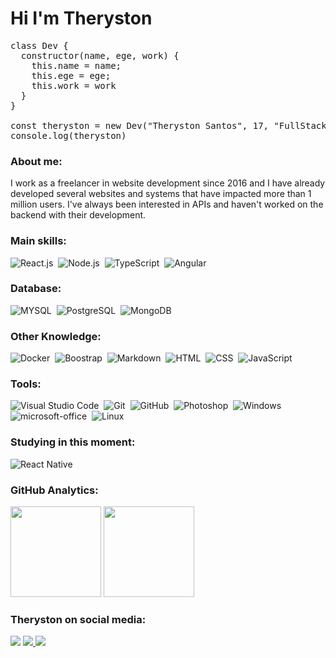 # Hi I'm Theryston

<pre>
class Dev {
  constructor(name, ege, work) {
    this.name = name;
    this.ege = ege;
    this.work = work
  }
}

const theryston = new Dev("Theryston Santos", 17, "FullStack Developer")
console.log(theryston)
</pre>

### About me:
<p>
I work as a freelancer in website development since 2016 and I have already developed several websites and systems that have impacted more than 1 million users. I've always been interested in APIs and haven't worked on the backend with their development.
<p>

### Main skills:

![React.js](https://img.shields.io/badge/-React.js-5992FF?style=for-the-badge&logo=react&labelColor=1f004e)&nbsp;
![Node.js](https://img.shields.io/badge/-Node.js-5992FF?style=for-the-badge&logo=node.js&labelColor=1f004e)&nbsp;
![TypeScript](https://img.shields.io/badge/-TypeScript-5992FF?style=for-the-badge&logo=typescript&labelColor=1f004e)&nbsp;
![Angular](https://img.shields.io/badge/-angular-5992FF?style=for-the-badge&logo=angular&labelColor=1f004e)&nbsp;

### Database:
![MYSQL](https://img.shields.io/badge/-MYSQL-5992FF?style=for-the-badge&logo=MYSQL&labelColor=1f004e&logoColor=white)&nbsp;
![PostgreSQL](https://img.shields.io/badge/-PostgreSQL-5992FF?style=for-the-badge&logo=postgresql&labelColor=1f004e&logoColor=white)&nbsp;
![MongoDB](https://img.shields.io/badge/-MongoDB-5992FF?style=for-the-badge&logo=mongodb&labelColor=1f004e)&nbsp;

### Other Knowledge:

![Docker](https://img.shields.io/badge/-Docker-5992FF?style=for-the-badge&logo=docker&labelColor=1f004e)&nbsp;
![Boostrap](https://img.shields.io/badge/-boostrap-5992FF?style=for-the-badge&logo=bootstrap&labelColor=1f004e)&nbsp;
![Markdown](https://img.shields.io/badge/-Markdown-5992FF?style=for-the-badge&logo=markdown&labelColor=1f004e)&nbsp;
![HTML](https://img.shields.io/badge/-HTML-5992FF?style=for-the-badge&logo=html5&labelColor=1f004e)&nbsp;
![CSS](https://img.shields.io/badge/-CSS-5992FF?style=for-the-badge&logo=CSS3&logoColor=1572B6&labelColor=1f004e)&nbsp;
![JavaScript](https://img.shields.io/badge/-JavaScript-5992FF?style=for-the-badge&logo=javascript&labelColor=1f004e)&nbsp;

### Tools:

![Visual Studio Code](https://img.shields.io/badge/-Visual%20Studio%20Code-5992FF?style=for-the-badge&logo=visual-studio-code&logoColor=007ACC&labelColor=1f004e)&nbsp;
![Git](https://img.shields.io/badge/-Git-5992FF?style=for-the-badge&logo=git&labelColor=1f004e)&nbsp;
![GitHub](https://img.shields.io/badge/-GitHub-5992FF?style=for-the-badge&logo=github&labelColor=1f004e)&nbsp;
![Photoshop](https://img.shields.io/badge/-Photoshop-5992FF?style=for-the-badge&logo=adobe-photoshop&labelColor=1f004e)&nbsp;
![Windows](https://img.shields.io/badge/-Windows-5992FF?style=for-the-badge&logo=windows&labelColor=1f004e)&nbsp;
![microsoft-office](https://img.shields.io/badge/-microsoft_office-5992FF?style=for-the-badge&logo=microsoft-office&labelColor=1f004e)&nbsp;
![Linux](https://img.shields.io/badge/-linux-5992FF?style=for-the-badge&logo=linux&labelColor=1f004e)&nbsp;


### Studying in this moment:

![React Native](https://img.shields.io/badge/-React_native-5992FF?style=for-the-badge&logo=react&labelColor=1f004e)&nbsp;

### GitHub Analytics:

<p align="left">
  <img height="145em" src="https://github-readme-stats.vercel.app/api?username=theryston&title_color=5992FF&icon_color=5992FF&text_color=5ce1e6&bg_color=1f004e&border_color=whitec&show_icons=true"/>
  <img height="145em" src="https://github-readme-stats-eight-theta.vercel.app/api/top-langs/?username=theryston&layout=compact&title_color=5992FF&icon_color=5992FF&text_color=5ce1e6&bg_color=1f004e&show_icons=true"/>
</p>

### Theryston on social media:

<a href="https://www.linkedin.com/in/Theryston/"><img src="https://img.shields.io/badge/-Theryston-0077B5?style=for-the-badge&logo=Linkedin&logoColor=white"/></a>
<a href="mailto:devtheryston@gmail.com"><img src="https://img.shields.io/badge/-devtheryston@gmail.com-0078D4?style=for-the-badge&logo=gmail&logoColor=white"/>
    </a>
<a href="https://www.instagram.com/_theryston_/"><img src="https://img.shields.io/badge/-@_theryston_-E4405F?style=for-the-badge&logo=Instagram&logoColor=white"/></a>

</p>
